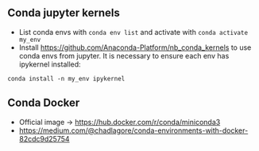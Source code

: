 ## Conda jupyter kernels
* List conda envs with `conda env list` and activate with `conda activate my_env`
* Install https://github.com/Anaconda-Platform/nb_conda_kernels to use conda envs from jupyter. It is necessary to ensure each env has ipykernel installed:
```
conda install -n my_env ipykernel
```

## Conda Docker
* Official image -> https://hub.docker.com/r/conda/miniconda3
* https://medium.com/@chadlagore/conda-environments-with-docker-82cdc9d25754